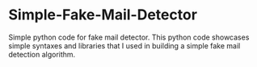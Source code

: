 # Simple-Fake-Mail-Detector
Simple python code for fake mail detector.
This python code showcases simple syntaxes and libraries that I used in building a simple fake mail detection algorithm.
